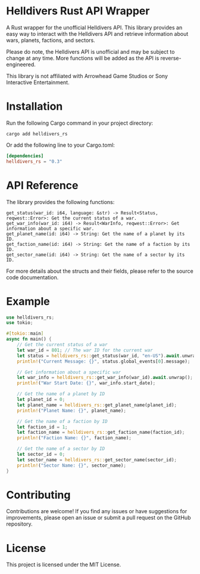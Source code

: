 # Helldivers Rust API Wrapper

A Rust wrapper for the unofficial Helldivers API. This library provides an easy way to interact with the Helldivers API 
and retrieve information about wars, planets, factions, and sectors.

Please do note, the Helldivers API is unofficial and may be subject to change at any time. 
More functions will be added as the API is reverse-engineered.

This library is not affiliated with Arrowhead Game Studios or Sony Interactive Entertainment.

# Installation

Run the following Cargo command in your project directory:
```shell
cargo add helldivers_rs
```

Or add the following line to your Cargo.toml:
```toml
[dependencies]
helldivers_rs = "0.3"
```

# API Reference

The library provides the following functions:

    get_status(war_id: i64, language: &str) -> Result<Status, reqwest::Error>: Get the current status of a war.
    get_war_info(war_id: i64) -> Result<WarInfo, reqwest::Error>: Get information about a specific war.
    get_planet_name(id: i64) -> String: Get the name of a planet by its ID.
    get_faction_name(id: i64) -> String: Get the name of a faction by its ID.
    get_sector_name(id: i64) -> String: Get the name of a sector by its ID.

For more details about the structs and their fields, please refer to the source code documentation.

# Example 

```rust
use helldivers_rs;
use tokio;

#[tokio::main]
async fn main() {
    // Get the current status of a war
    let war_id = 801; // The war ID for the current war
    let status = helldivers_rs::get_status(war_id, "en-US").await.unwrap();
    println!("Current Message: {}", status.global_events[0].message);

    // Get information about a specific war
    let war_info = helldivers_rs::get_war_info(war_id).await.unwrap();
    println!("War Start Date: {}", war_info.start_date);

    // Get the name of a planet by ID
    let planet_id = 0;
    let planet_name = helldivers_rs::get_planet_name(planet_id);
    println!("Planet Name: {}", planet_name);

    // Get the name of a faction by ID
    let faction_id = 1;
    let faction_name = helldivers_rs::get_faction_name(faction_id);
    println!("Faction Name: {}", faction_name);

    // Get the name of a sector by ID
    let sector_id = 0;
    let sector_name = helldivers_rs::get_sector_name(sector_id);
    println!("Sector Name: {}", sector_name);
}
```

# Contributing

Contributions are welcome! If you find any issues or have suggestions for improvements, please open an issue or submit a pull request on the GitHub repository.

# License

This project is licensed under the MIT License.